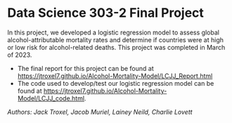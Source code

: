 # Data Science 303-2 Final Project
In this project, we developed a logistic regression model to assess global alcohol-attributable mortality rates and determine if countries were at high or low risk for alcohol-related deaths. This project was completed in March of 2023. 

* The final report for this project can be found at https://jtroxel7.github.io/Alcohol-Mortality-Model/LCJJ_Report.html 
* The code used to develop/test our logistic regression model can be found at https://jtroxel7.github.io/Alcohol-Mortality-Model/LCJJ_code.html.

*Authors: Jack Troxel, Jacob Muriel, Lainey Neild, Charlie Lovett*
